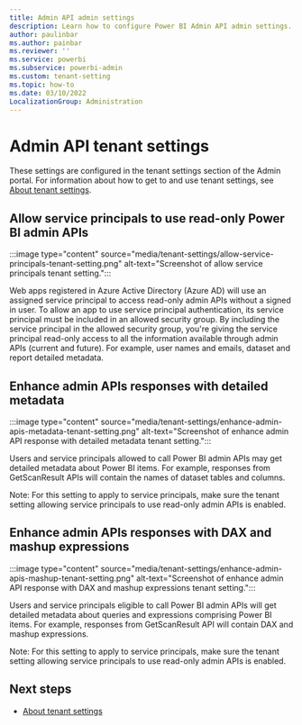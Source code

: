 ```yaml
---
title: Admin API admin settings
description: Learn how to configure Power BI Admin API admin settings.
author: paulinbar
ms.author: painbar
ms.reviewer: ''
ms.service: powerbi
ms.subservice: powerbi-admin
ms.custom: tenant-setting
ms.topic: how-to
ms.date: 03/10/2022
LocalizationGroup: Administration
---
```


# Admin API tenant settings

These settings are configured in the tenant settings section of the Admin portal. For information about how to get to and use tenant settings, see [About tenant settings](/power-bi/admin/service-admin-portal-about-tenant-settings).

## Allow service principals to use read-only Power BI admin APIs

:::image type="content" source="media/tenant-settings/allow-service-principals-tenant-setting.png" alt-text="Screenshot of allow service principals tenant setting.":::

Web apps registered in Azure Active Directory (Azure AD) will use an assigned service principal to access read-only admin APIs without a signed in user. To allow an app to use service principal authentication, its service principal must be included in an allowed security group. By including the service principal in the allowed security group, you're giving the service principal read-only access to all the information available through admin APIs (current and future). For example, user names and emails, dataset and report detailed metadata.

## Enhance admin APIs responses with detailed metadata

:::image type="content" source="media/tenant-settings/enhance-admin-apis-metadata-tenant-setting.png" alt-text="Screenshot of enhance admin API response with detailed metadata tenant setting.":::

Users and service principals allowed to call Power BI admin APIs may get detailed metadata about Power BI items. For example, responses from GetScanResult APIs will contain the names of dataset tables and columns.

Note: For this setting to apply to service principals, make sure the tenant setting allowing service principals to use read-only admin APIs is enabled.

## Enhance admin APIs responses with DAX and mashup expressions

:::image type="content" source="media/tenant-settings/enhance-admin-apis-mashup-tenant-setting.png" alt-text="Screenshot of enhance admin API response with DAX and mashup expressions tenant setting.":::

Users and service principals eligible to call Power BI admin APIs will get detailed metadata about queries and expressions comprising Power BI items. For example, responses from GetScanResult API will contain DAX and mashup expressions.

Note: For this setting to apply to service principals, make sure the tenant setting allowing service principals to use read-only admin APIs is enabled.

## Next steps

* [About tenant settings](service-admin-portal-about-tenant-settings.md)
